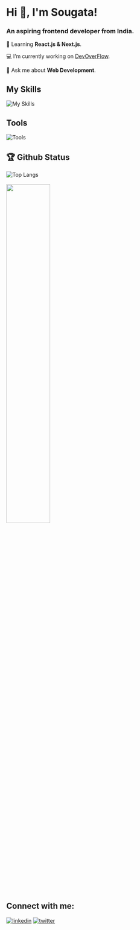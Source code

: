 # Hi 👋, I'm Sougata! 
<h3>An aspiring frontend developer from India.</h3>

🌱 Learning **React.js & Next.js**.

💻 I’m currently working on [DevOverFlow](https://github.com/sougatadas9874/DevOverFlow).

💬 Ask me about **Web Development**.

## My Skills
![My Skills](https://skillicons.dev/icons?i=html,css,js,ts,react,tailwind,nodejs,java)
## Tools
![Tools](git,github,vercel)



## 🏆 Github Status 
![Top Langs](https://github-readme-stats.vercel.app/api/top-langs?username=sougatadas9874&show_icons=true&locale=en&layout=compact&theme=tokyonight)
<br/>
<br/>
<img  src="https://github-readme-streak-stats.herokuapp.com/?user=sougatadas9874&theme=tokyonight" width="48%" >

## Connect with me:
[![linkedin](https://skillicons.dev/icons?i=linkedin)](https://www.linkedin.com/in/sougata-das-680a97287/)
[![twitter](https://skillicons.dev/icons?i=twitter)](https://twitter.com/sougata_9874)

